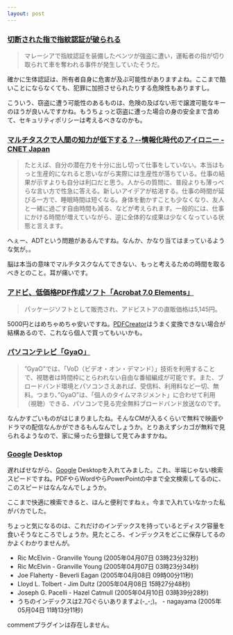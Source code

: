 ```yaml
---
layout: post
---
```

<h3><a href="http://slashdot.jp/article.pl?sid=05/04/05/1325210&topic=92">切断された指で指紋認証が破られる</a></h3>
<blockquote><p>マレーシアで指紋認証を装備したベンツが強盗に遭い，運転者の指が切り取られて車を奪われる事件が発生していたそうだ。</p>
</blockquote>
<p>確かに生体認証は、所有者自身に危害が及ぶ可能性がありますよね。ここまで酷いことにならなくても、犯罪に加担させられたりする危険性もありますし。</p>
<p>こういう、窃盗に遭う可能性のあるものは、危険の及ばない形で譲渡可能なキーのほうが良いんですかね。もうちょっと窃盗に遭った場合の身の安全まで含めて、セキュリティポリシーは考えるべきなのかも。</p>
<h3><a href="http://japan.cnet.com/interview/story/0,2000050154,20082117,00.htm">マルチタスクで人間の知力が低下する？--情報化時代のアイロニー - CNET Japan</a></h3>
<blockquote><p>たとえば、自分の潜在力を十分に出し切って仕事をしていない。本当はもっと生産的になれると思いながら実際には生産性が落ちている。仕事の結果が示すよりも自分は利口だと思う。人からの質問に、普段よりも薄っぺらな言い方で性急に答える。新しいアイデアが枯渇する。仕事の時間が延びる一方で、睡眠時間は短くなる。身体を動かすことも少なくなり、友人と一緒に過ごす自由時間も減る、などが考えられます。一般的には、仕事にかける時間が増えていながら、逆に全体的な成果は少なくなっている状態と言えます。</p>
</blockquote>
<p>へぇー、ADTという問題があるんですね。なんか、かなり当てはまっているような気が。。</p>
<p>脳は本当の意味でマルチタスクなんてできない、もっと考えるための時間を取るべきとのこと。耳が痛いです。</p>
<h3><a href="http://pc.watch.impress.co.jp/docs/2005/0406/adobe.htm">アドビ、低価格PDF作成ソフト「Acrobat 7.0 Elements」</a></h3>
<blockquote><p>パッケージソフトとして販売され、アドビストアの直販価格は5,145円。</p>
</blockquote>
<p>5000円とはめちゃめちゃ安いですね。<a href="http://www.pdfforge.org/products/pdfcreator">PDFCreator</a>はうまく変換できない場合が結構あるので、これなら個人で買ってもいいかも。</p>
<h3><a href="http://www.gyao.jp/about/index.html">パソコンテレビ「GyaO」</a></h3>
<blockquote><p>”GyaO”では、「VoD（ビデオ・オン・デマンド）」技術を利用することで、視聴者は時間枠にとらわれない自由な番組編成が可能です。また、ブロードバンド環境とパソコンさえあれば、受信料、利用料など一切、無料。つまり、”GyaO”は、「個人のタイムマネジメント」に合わせて利用（視聴）できる、パソコンで見る完全無料ブロードバンド放送なのです。</p>
</blockquote>
<p>なんかすごいものがはじまりましたね。そんなCMが入るくらいで無料で映画やドラマの配信なんかができるもんなんでしょうか。とりあえずシカゴが無料で見られるようなので、家に帰ったら登録して見てみますかね。</p>
<h3><a href="http://www.google.co.jp/">Google</a> Desktop</h3>
<p>遅ればせながら、<a href="http://www.google.co.jp/">Google</a> Desktopを入れてみました。これ、半端じゃない検索スピードですね。PDFやらWordやらPowerPointの中まで全文検索してるのに、このスピードはなんなんでしょうか。</p>
<p>ここまで快適に検索できると、ほんと便利ですねぇ。今まで入れていなかった私がバカでした。</p>
<p>ちょっと気になるのは、これだけのインデックスを持っているとディスク容量を食いそうなところでしょうか。見たところ、インデックスをどこに保存してるのかよくわかりませんが。</p>
<ul>
<li>Ric McElvin - Granville Young (2005年04月07日 03時23分32秒)</li>
<li>Ric McElvin - Granville Young (2005年04月07日 03時23分34秒)</li>
<li>Joe Flaherty - Beverli Eagan (2005年04月08日 09時00分11秒)</li>
<li>Lloyd L. Tolbert - Jim Dultz (2005年04月08日 15時27分48秒)</li>
<li>Joseph G. Pacelli - Hazel Catmull (2005年04月10日 03時39分28秒)</li>
<li>うちのインデックスは2.7Gぐらいありますよ(-_-;)。 - nagayama (2005年05月04日 11時13分11秒)</li>
</ul>
<p><span class="error">commentプラグインは存在しません。</span> </p>
